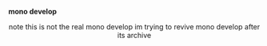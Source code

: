 **mono develop**

<center>
	note this is not the real mono develop im trying to revive mono develop after its archive
</center>
